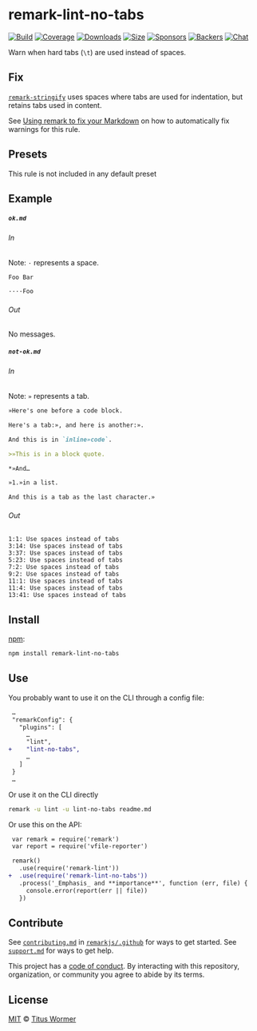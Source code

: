 <!--This file is generated-->

# remark-lint-no-tabs

[![Build][build-badge]][build]
[![Coverage][coverage-badge]][coverage]
[![Downloads][downloads-badge]][downloads]
[![Size][size-badge]][size]
[![Sponsors][sponsors-badge]][collective]
[![Backers][backers-badge]][collective]
[![Chat][chat-badge]][chat]

Warn when hard tabs (`\t`) are used instead of spaces.

## Fix

[`remark-stringify`](https://github.com/remarkjs/remark/tree/HEAD/packages/remark-stringify)
uses spaces where tabs are used for indentation, but retains tabs used in
content.

See [Using remark to fix your Markdown](https://github.com/remarkjs/remark-lint#using-remark-to-fix-your-markdown)
on how to automatically fix warnings for this rule.

## Presets

This rule is not included in any default preset

## Example

##### `ok.md`

###### In

Note: `·` represents a space.

```markdown
Foo Bar

····Foo
```

###### Out

No messages.

##### `not-ok.md`

###### In

Note: `»` represents a tab.

```markdown
»Here's one before a code block.

Here's a tab:», and here is another:».

And this is in `inline»code`.

>»This is in a block quote.

*»And…

»1.»in a list.

And this is a tab as the last character.»
```

###### Out

```text
1:1: Use spaces instead of tabs
3:14: Use spaces instead of tabs
3:37: Use spaces instead of tabs
5:23: Use spaces instead of tabs
7:2: Use spaces instead of tabs
9:2: Use spaces instead of tabs
11:1: Use spaces instead of tabs
11:4: Use spaces instead of tabs
13:41: Use spaces instead of tabs
```

## Install

[npm][]:

```sh
npm install remark-lint-no-tabs
```

## Use

You probably want to use it on the CLI through a config file:

```diff
 …
 "remarkConfig": {
   "plugins": [
     …
     "lint",
+    "lint-no-tabs",
     …
   ]
 }
 …
```

Or use it on the CLI directly

```sh
remark -u lint -u lint-no-tabs readme.md
```

Or use this on the API:

```diff
 var remark = require('remark')
 var report = require('vfile-reporter')

 remark()
   .use(require('remark-lint'))
+  .use(require('remark-lint-no-tabs'))
   .process('_Emphasis_ and **importance**', function (err, file) {
     console.error(report(err || file))
   })
```

## Contribute

See [`contributing.md`][contributing] in [`remarkjs/.github`][health] for ways
to get started.
See [`support.md`][support] for ways to get help.

This project has a [code of conduct][coc].
By interacting with this repository, organization, or community you agree to
abide by its terms.

## License

[MIT][license] © [Titus Wormer][author]

[build-badge]: https://github.com/remarkjs/remark-lint/workflows/main/badge.svg

[build]: https://github.com/remarkjs/remark-lint/actions

[coverage-badge]: https://img.shields.io/codecov/c/github/remarkjs/remark-lint.svg

[coverage]: https://codecov.io/github/remarkjs/remark-lint

[downloads-badge]: https://img.shields.io/npm/dm/remark-lint-no-tabs.svg

[downloads]: https://www.npmjs.com/package/remark-lint-no-tabs

[size-badge]: https://img.shields.io/bundlephobia/minzip/remark-lint-no-tabs.svg

[size]: https://bundlephobia.com/result?p=remark-lint-no-tabs

[sponsors-badge]: https://opencollective.com/unified/sponsors/badge.svg

[backers-badge]: https://opencollective.com/unified/backers/badge.svg

[collective]: https://opencollective.com/unified

[chat-badge]: https://img.shields.io/badge/chat-discussions-success.svg

[chat]: https://github.com/remarkjs/remark/discussions

[npm]: https://docs.npmjs.com/cli/install

[health]: https://github.com/remarkjs/.github

[contributing]: https://github.com/remarkjs/.github/blob/HEAD/contributing.md

[support]: https://github.com/remarkjs/.github/blob/HEAD/support.md

[coc]: https://github.com/remarkjs/.github/blob/HEAD/code-of-conduct.md

[license]: https://github.com/remarkjs/remark-lint/blob/main/license

[author]: https://wooorm.com
